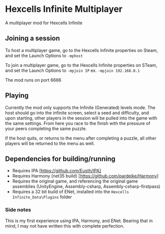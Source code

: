 # Hexcells Infinite Multiplayer
A multiplayer mod for Hexcells Infinite

## Joining a session
To host a multiplayer game, go to the Hexcells Infinite properties on Steam, and set the Launch Options to `-mphost`

To join a multiplayer game, go to the Hexcells Infinite properties on STeam, and set the Launch Options to `-mpjoin IP` ex. `-mpjoin 192.168.0.1`

The mod runs on port 6666

## Playing
Currently the mod only supports the Infinite (Generated) levels mode. The host should go into the infinite screen, select a seed and difficulty, and upon starting, other players in the session will be pulled into the game with the same settings. From here you race to the finish with the pressure of your peers completing the same puzzle.

If the host quits, or returns to the menu after completing a puzzle, all other players will be returned to the menu as well.

## Dependencies for building/running
- Requires IPA [https://github.com/Eusth/IPA]
- Requires Harmony (net35 build) [https://github.com/pardeike/Harmony]
- Requires the original game, and referencing the original game assemblies (UnityEngine, Assembly-csharp, Assembly-csharp-firstpass)
- Requires a 32 bit build of ENet, installed into the `Hexcells Infinite_Data\Plugins` folder

### Side notes
This is my first experience using IPA, Harmony, and ENet. Bearing that in mind, I may not have written this with complete perfection.
